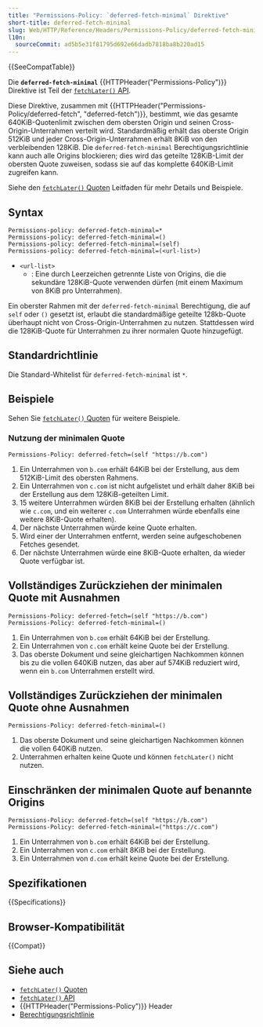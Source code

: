 ```yaml
---
title: "Permissions-Policy: `deferred-fetch-minimal` Direktive"
short-title: deferred-fetch-minimal
slug: Web/HTTP/Reference/Headers/Permissions-Policy/deferred-fetch-minimal
l10n:
  sourceCommit: ad5b5e31f81795d692e66dadb7818ba8b220ad15
---
```


{{SeeCompatTable}}

Die **`deferred-fetch-minimal`** {{HTTPHeader("Permissions-Policy")}} Direktive ist Teil der [`fetchLater()` API](/de/docs/Web/API/fetchLater_API).

Diese Direktive, zusammen mit {{HTTPHeader("Permissions-Policy/deferred-fetch", "deferred-fetch")}}, bestimmt, wie das gesamte 640KiB-Quotenlimit zwischen dem obersten Origin und seinen Cross-Origin-Unterrahmen verteilt wird. Standardmäßig erhält das oberste Origin 512KiB und jeder Cross-Origin-Unterrahmen erhält 8KiB von den verbleibenden 128KiB. Die `deferred-fetch-minimal` Berechtigungsrichtlinie kann auch alle Origins blockieren; dies wird das geteilte 128KiB-Limit der obersten Quote zuweisen, sodass sie auf das komplette 640KiB-Limit zugreifen kann.

Siehe den [`fetchLater()` Quoten](/de/docs/Web/API/fetchLater_API/fetchLater_quotas) Leitfaden für mehr Details und Beispiele.

## Syntax

```http
Permissions-policy: deferred-fetch-minimal=*
Permissions-policy: deferred-fetch-minimal=()
Permissions-policy: deferred-fetch-minimal=(self)
Permissions-policy: deferred-fetch-minimal=(<url-list>)
```

- `<url-list>`
  - : Eine durch Leerzeichen getrennte Liste von Origins, die die sekundäre 128KiB-Quote verwenden dürfen (mit einem Maximum von 8KiB pro Unterrahmen).

Ein oberster Rahmen mit der `deferred-fetch-minimal` Berechtigung, die auf `self` oder `()` gesetzt ist, erlaubt die standardmäßige geteilte 128kb-Quote überhaupt nicht von Cross-Origin-Unterrahmen zu nutzen. Stattdessen wird die 128KiB-Quote für Unterrahmen zu ihrer normalen Quote hinzugefügt.

## Standardrichtlinie

Die Standard-Whitelist für `deferred-fetch-minimal` ist `*`.

## Beispiele

Sehen Sie [`fetchLater()` Quoten](/de/docs/Web/API/fetchLater_API/fetchLater_quotas) für weitere Beispiele.

### Nutzung der minimalen Quote

```http
Permissions-Policy: deferred-fetch=(self "https://b.com")
```

1. Ein Unterrahmen von `b.com` erhält 64KiB bei der Erstellung, aus dem 512KiB-Limit des obersten Rahmens.
2. Ein Unterrahmen von `c.com` ist nicht aufgelistet und erhält daher 8KiB bei der Erstellung aus dem 128KiB-geteilten Limit.
3. 15 weitere Unterrahmen würden 8KiB bei der Erstellung erhalten (ähnlich wie `c.com`, und ein weiterer `c.com` Unterrahmen würde ebenfalls eine weitere 8KiB-Quote erhalten).
4. Der nächste Unterrahmen würde keine Quote erhalten.
5. Wird einer der Unterrahmen entfernt, werden seine aufgeschobenen Fetches gesendet.
6. Der nächste Unterrahmen würde eine 8KiB-Quote erhalten, da wieder Quote verfügbar ist.

## Vollständiges Zurückziehen der minimalen Quote mit Ausnahmen

```http
Permissions-Policy: deferred-fetch=(self "https://b.com")
Permissions-Policy: deferred-fetch-minimal=()
```

1. Ein Unterrahmen von `b.com` erhält 64KiB bei der Erstellung.
2. Ein Unterrahmen von `c.com` erhält keine Quote bei der Erstellung.
3. Das oberste Dokument und seine gleichartigen Nachkommen können bis zu die vollen 640KiB nutzen, das aber auf 574KiB reduziert wird, wenn ein `b.com` Unterrahmen erstellt wird.

## Vollständiges Zurückziehen der minimalen Quote ohne Ausnahmen

```http
Permissions-Policy: deferred-fetch-minimal=()
```

1. Das oberste Dokument und seine gleichartigen Nachkommen können die vollen 640KiB nutzen.
2. Unterrahmen erhalten keine Quote und können `fetchLater()` nicht nutzen.

## Einschränken der minimalen Quote auf benannte Origins

```http
Permissions-Policy: deferred-fetch=(self "https://b.com")
Permissions-Policy: deferred-fetch-minimal=("https://c.com")
```

1. Ein Unterrahmen von `b.com` erhält 64KiB bei der Erstellung.
2. Ein Unterrahmen von `c.com` erhält 8KiB bei der Erstellung.
3. Ein Unterrahmen von `d.com` erhält keine Quote bei der Erstellung.

## Spezifikationen

{{Specifications}}

## Browser-Kompatibilität

{{Compat}}

## Siehe auch

- [`fetchLater()` Quoten](/de/docs/Web/API/fetchLater_API/fetchLater_quotas)
- [`fetchLater()` API](/de/docs/Web/API/fetchLater_API)
- {{HTTPHeader("Permissions-Policy")}} Header
- [Berechtigungsrichtlinie](/de/docs/Web/HTTP/Guides/Permissions_Policy)
